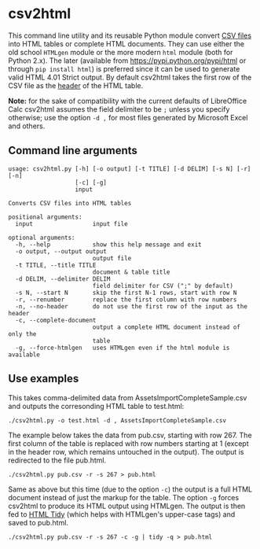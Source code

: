 csv2html
========

This command line utility and its reusable Python module convert [CSV files](http://en.wikipedia.org/wiki/Comma-separated_values) into HTML tables or complete HTML documents. They can use either the old school `HTMLgen` module or the more modern `html` module (both for Python 2.x). The later (available from <https://pypi.python.org/pypi/html> or through `pip install html`) is preferred since it can be used to generate valid HTML 4.01 Strict output. By default csv2html takes the first row of the CSV file as the [header](http://www.w3schools.com/tags/tag_th.asp) of the HTML table.

**Note:** for the sake of compatibility with the current defaults of LibreOffice Calc csv2html assumes the field delimiter to be `;` unless you specify otherwise; use the option `-d ,` for most files generated by Microsoft Excel and others.

Command line arguments
----------------------
    usage: csv2html.py [-h] [-o output] [-t TITLE] [-d DELIM] [-s N] [-r] [-n]
                       [-c] [-g]
                       input

    Converts CSV files into HTML tables

    positional arguments:
      input                 input file

    optional arguments:
      -h, --help            show this help message and exit
      -o output, --output output
                            output file
      -t TITLE, --title TITLE
                            document & table title
      -d DELIM, --delimiter DELIM
                            field delimiter for CSV (";" by default)
      -s N, --start N       skip the first N-1 rows, start with row N
      -r, --renumber        replace the first column with row numbers
      -n, --no-header       do not use the first row of the input as the header
      -c, --complete-document
                            output a complete HTML document instead of only the
                            table
      -g, --force-htmlgen   uses HTMLgen even if the html module is available

Use examples
------------

This takes comma-delimited data from AssetsImportCompleteSample.csv and outputs the corresonding HTML table to test.html:

    ./csv2html.py -o test.html -d , AssetsImportCompleteSample.csv

The example below takes the data from pub.csv, starting with row 267. The first column of the table is replaced with row numbers starting at 1 (except in the header row, which remains untouched in the output). The output is redirected to the file pub.html.

    ./csv2html.py pub.csv -r -s 267 > pub.html
    
Same as above but this time (due to the option `-c`) the output is a full HTML document instead of just the markup for the table. The option `-g` forces csv2html to produce its HTML output using HTMLgen. The output is then fed to [HTML Tidy](http://tidy.sourceforge.net) (which helps with HTMLgen's upper-case tags) and saved to pub.html.
    
    ./csv2html.py pub.csv -r -s 267 -c -g | tidy -q > pub.html    

